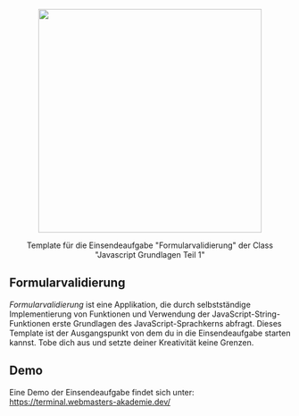 <p align="center"><a href="https://www.webmasters-fernakademie.de"><img src="https://www.webmasters-fernakademie.de/images/wfa_img/logo-wfa.png?1571290125" width="400"></a></p>
<p align="center">
Template für die Einsendeaufgabe "Formularvalidierung" der Class "Javascript Grundlagen Teil 1"
</p>

## Formularvalidierung
*Formularvalidierung* ist eine Applikation, die durch selbstständige Implementierung von Funktionen und Verwendung der JavaScript-String-Funktionen erste Grundlagen des JavaScript-Sprachkerns abfragt. Dieses Template ist der Ausgangspunkt von dem du in die Einsendeaufgabe starten kannst. Tobe dich aus und setzte deiner Kreativität keine Grenzen.

## Demo

Eine Demo der Einsendeaufgabe findet sich unter: <a href="https://terminal.webmasters-akademie.dev/">https://terminal.webmasters-akademie.dev/</a>
